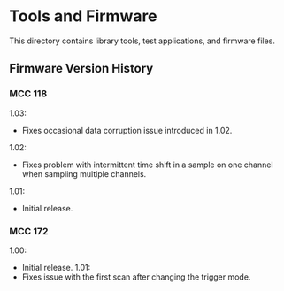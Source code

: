 # Tools and Firmware

This directory contains library tools, test applications, and firmware files.

## Firmware Version History

### MCC 118
1.03:
   - Fixes occasional data corruption issue introduced in 1.02.

1.02:
   - Fixes problem with intermittent time shift in a sample on one channel when
     sampling multiple channels.

1.01:
   - Initial release.

### MCC 172
1.00:
   - Initial release.
1.01:
   - Fixes issue with the first scan after changing the trigger mode.
